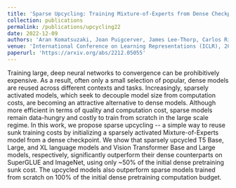 ```yaml
---
title: 'Sparse Upcycling: Training Mixture-of-Experts from Dense Checkpoints'
collection: publications
permalink: /publications/upcycling22
date: 2022-12-09
authors: 'Aran Komatsuzaki, Joan Puigcerver, James Lee-Thorp, Carlos Riquelme Ruiz, Basil Mustafa, Joshua Ainslie, Yi Tay, Mostafa Dehghani, Neil Houlsby'
venue: 'International Conference on Learning Representations (ICLR), 2023'
paperurl: 'https://arxiv.org/abs/2212.05055'
---
```


Training large, deep neural networks to convergence can be prohibitively expensive. As a result, often only a small selection of popular, dense models are reused across different contexts and tasks. Increasingly, sparsely activated models, which seek to decouple model size from computation costs, are becoming an attractive alternative to dense models. Although more efficient in terms of quality and computation cost, sparse models remain data-hungry and costly to train from scratch in the large scale regime. In this work, we propose sparse upcycling -- a simple way to reuse sunk training costs by initializing a sparsely activated Mixture-of-Experts model from a dense checkpoint. We show that sparsely upcycled T5 Base, Large, and XL language models and Vision Transformer Base and Large models, respectively, significantly outperform their dense counterparts on SuperGLUE and ImageNet, using only ~50% of the initial dense pretraining sunk cost. The upcycled models also outperform sparse models trained from scratch on 100% of the initial dense pretraining computation budget.